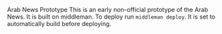 Arab News Prototype
This is an early non-official prototype of the Arab News. It is built on middleman.
To deploy run `middleman deploy`. It is set to automatically build before deploying.
